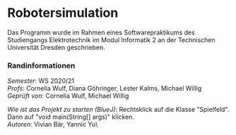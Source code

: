 # Robotersimulation

Das Programm wurde im Rahmen eines Softwarepraktikums des Studiengangs Elektrotechnik im Modul 
Informatik 2 an der Technischen Universität Dresden geschrieben.

### Randinformationen

_Semester_: WS 2020/21\
_Profs_: Cornelia Wulf, Diana Göhringer, Lester Kalms, Michael Willig\
_Geprüft von_: Cornelia Wulf, Michael Willig

_Wie ist das Projekt zu starten (BlueJ)_: Rechtsklick auf die Klasse "Spielfeld". Dann auf "void main(String[] args)" klicken.\
_Autoren_: Vivian Bär, Yannic Yu\
